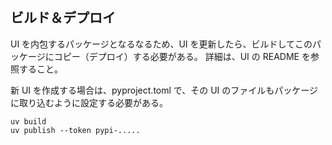 ## ビルド＆デプロイ

UI を内包するパッケージとなるなるため、UI を更新したら、ビルドしてこのパッケージにコピー（デプロイ）する必要がある。
詳細は、UI の README を参照すること。

新 UI を作成する場合は、pyproject.toml で、その UI のファイルもパッケージに取り込むように設定する必要がある。

```
uv build
uv publish --token pypi-.....
```
